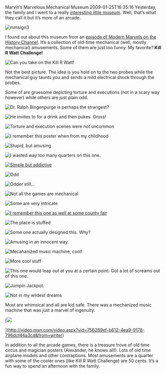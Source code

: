 Marvin’s Marvelous Mechanical Museum
2009-01-25T16:35:16
Yesterday, the family and I went to a really [interesting little museum](http://marvin3m.com/). Well, that’s what they call it but it’s more of an arcade.

![mmsign3](/content/images/blog/MarvinsMarvelousMechanicalMuseum_9E37/mmsign3.jpg)

I found out about this museum from an [episode of Modern Marvels on the History Channel](http://www.pinrepair.com/movies/marvin1.wmv). It’s a collection of old-time mechanical (well, mostly mechanical) amusements. Some of them are just too funny. My favorite? **Kill R Watt Challenge!**

![Can you take on the Kill R Watt!](/content/images/blog/MarvinsMarvelousMechanicalMuseum_9E37/CIMG2619.jpg)

Not the best picture. The idea is you hold on to the two probes while the mechanical guy taunts you and sends a mild electrical shock through the probes.

Some of are gruesome depicting torture and executions (not in a scary way however) while others are just plain odd.

![Dr. Ralph Bingenpurge is perhaps the strangest?](/content/images/blog/MarvinsMarvelousMechanicalMuseum_9E37/CIMG2617.jpg)

![He invites to for a drink and then pukes. Gross!](/content/images/blog/MarvinsMarvelousMechanicalMuseum_9E37/CIMG2630.jpg)

![Torture and execution scenes were not uncommon](/content/images/blog/MarvinsMarvelousMechanicalMuseum_9E37/CIMG2631.jpg)

![I remember this poster when from my childhood](/content/images/blog/MarvinsMarvelousMechanicalMuseum_9E37/CIMG2632.jpg)

![Stupid, but amusing](/content/images/blog/MarvinsMarvelousMechanicalMuseum_9E37/CIMG2633.jpg)

![I wasted way too many quarters on this one.](/content/images/blog/MarvinsMarvelousMechanicalMuseum_9E37/CIMG2634.jpg)

[![Simple but addictive](/content/images/blog/MarvinsMarvelousMechanicalMuseum_9E37/CIMG2635_thumb.jpg)](/content/images/blog/MarvinsMarvelousMechanicalMuseum_9E37/CIMG2635.jpg)

![Odd](/content/images/blog/MarvinsMarvelousMechanicalMuseum_9E37/CIMG2636.jpg)

![Odder still...](/content/images/blog/MarvinsMarvelousMechanicalMuseum_9E37/CIMG2637.jpg)

![Not all the games are mechanical](/content/images/blog/MarvinsMarvelousMechanicalMuseum_9E37/CIMG2638.jpg)

![Some are very intricate](/content/images/blog/MarvinsMarvelousMechanicalMuseum_9E37/CIMG2639.jpg)

[![I remember this one as well at some county fair](/content/images/blog/MarvinsMarvelousMechanicalMuseum_9E37/CIMG2618_thumb.jpg)](/content/images/blog/MarvinsMarvelousMechanicalMuseum_9E37/CIMG2618.jpg)

![The place is stuffed](/content/images/blog/MarvinsMarvelousMechanicalMuseum_9E37/CIMG2620.jpg)

![Some one actually designed this. Why?](/content/images/blog/MarvinsMarvelousMechanicalMuseum_9E37/CIMG2623.jpg)

![Amusing in an innocent way.](/content/images/blog/MarvinsMarvelousMechanicalMuseum_9E37/CIMG2624.jpg)

![Mecahanized music machine, cool!](/content/images/blog/MarvinsMarvelousMechanicalMuseum_9E37/CIMG2625.jpg)

![More cool stuff](/content/images/blog/MarvinsMarvelousMechanicalMuseum_9E37/CIMG2626.jpg)

![This one would leap out at you at a certain point. Got a lot of screams out of this one.](/content/images/blog/MarvinsMarvelousMechanicalMuseum_9E37/CIMG2627.jpg)

![Jumpin Jackpot.](/content/images/blog/MarvinsMarvelousMechanicalMuseum_9E37/CIMG2628.jpg)

![Not in my wildest dreams](/content/images/blog/MarvinsMarvelousMechanicalMuseum_9E37/CIMG2629.jpg)

Most are whimsical and all are kid safe. There was a mechanized music machine that was just a marvel of ingenuity.

[![](/content/images/blog/MarvinsMarvelousMechanicalMuseum_9E37/video1a72c5b3916e.jpg)

](http://video.msn.com/video.aspx?vid=756289ef-b612-4ea9-9178-796dcf44a3cd&from=writer)

In addition to all the arcade games, there is a treasure trove of old time circus and magician posters (Alexander, he knows all!). Lots of old time airplane models and other contraptions. Most amusements are a quarter with some of the cooler ones (like Kill R Watt Challenge) are 50 cents. It’s a fun way to spend an afternoon with the family.
